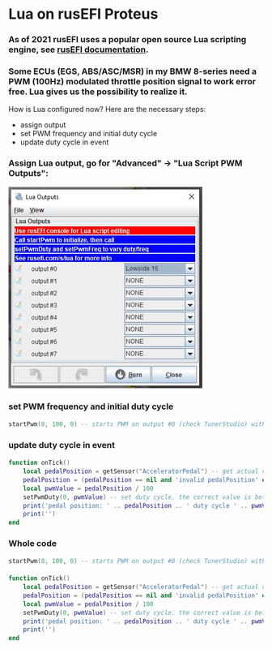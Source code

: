 # Lua on rusEFI Proteus

### As of 2021 rusEFI uses a popular open source Lua scripting engine, see [rusEFI documentation](https://github.com/rusefi/rusefi/wiki/Lua-Scripting).
### Some ECUs (EGS, ABS/ASC/MSR) in my BMW 8-series need a PWM (100Hz) modulated throttle position signal to work error free. Lua gives us the possibility to realize it.

How is Lua configured now? Here are the necessary steps:
- assign output
- set PWM frequency and initial duty cycle
- update duty cycle in event

### Assign Lua output, go for "Advanced" -> "Lua Script PWM Outputs":

<img src="./pictures/lua_outputs.jpg" title="lua outputs">

### set PWM frequency and initial duty cycle

```Lua
startPwm(0, 100, 0) -- starts PWM on output #0 (check TunerStudio) with 100Hz and initial duty cycle of 0%
```

### update duty cycle in event

```Lua
function onTick()
    local pedalPosition = getSensor("AcceleratorPedal") -- get actual value of AcceleratorPedal, should by between 0 and 100
    pedalPosition = (pedalPosition == nil and 'invalid pedalPosition' or pedalPosition)
    local pwmValue = pedalPosition / 100
    setPwmDuty(0, pwmValue) -- set duty cycle. the correct value is between 0 (= 0%) and 1 (100%)
    print('pedal position: ' .. pedalPosition .. ' duty cycle ' .. pwmValue) -- do some output
    print('')
end
```

### Whole code
```Lua
startPwm(0, 100, 0) -- starts PWM on output #0 (check TunerStudio) with 100Hz and initial duty cycle o 0%

function onTick()
    local pedalPosition = getSensor("AcceleratorPedal") -- get actual value of AcceleratorPedal, should by between 0 and 100
    pedalPosition = (pedalPosition == nil and 'invalid pedalPosition' or pedalPosition)
    local pwmValue = pedalPosition / 100
    setPwmDuty(0, pwmValue) -- set duty cycle. the correct value is between 0 (= 0%) and 1 (100%)
    print('pedal position: ' .. pedalPosition .. ' duty cycle ' .. pwmValue) -- do some output
    print('')
end
```